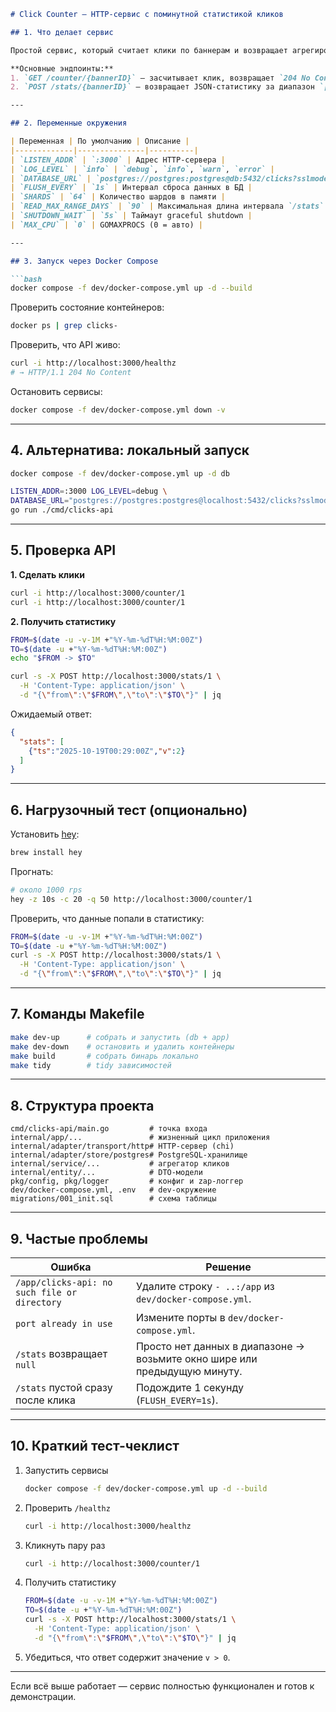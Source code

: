 ````markdown
# Click Counter — HTTP-сервис с поминутной статистикой кликов

## 1. Что делает сервис

Простой сервис, который считает клики по баннерам и возвращает агрегированную статистику по минутам.

**Основные эндпоинты:**
1. `GET /counter/{bannerID}` — засчитывает клик, возвращает `204 No Content`.
2. `POST /stats/{bannerID}` — возвращает JSON-статистику за диапазон `[from, to)` (в UTC).

---

## 2. Переменные окружения

| Переменная | По умолчанию | Описание |
|-------------|---------------|----------|
| `LISTEN_ADDR` | `:3000` | Адрес HTTP-сервера |
| `LOG_LEVEL` | `info` | `debug`, `info`, `warn`, `error` |
| `DATABASE_URL` | `postgres://postgres:postgres@db:5432/clicks?sslmode=disable` | Подключение к PostgreSQL |
| `FLUSH_EVERY` | `1s` | Интервал сброса данных в БД |
| `SHARDS` | `64` | Количество шардов в памяти |
| `READ_MAX_RANGE_DAYS` | `90` | Максимальная длина интервала `/stats` |
| `SHUTDOWN_WAIT` | `5s` | Таймаут graceful shutdown |
| `MAX_CPU` | `0` | GOMAXPROCS (0 = авто) |

---

## 3. Запуск через Docker Compose

```bash
docker compose -f dev/docker-compose.yml up -d --build
````

Проверить состояние контейнеров:

```bash
docker ps | grep clicks-
```

Проверить, что API живо:

```bash
curl -i http://localhost:3000/healthz
# → HTTP/1.1 204 No Content
```

Остановить сервисы:

```bash
docker compose -f dev/docker-compose.yml down -v
```

---

## 4. Альтернатива: локальный запуск

```bash
docker compose -f dev/docker-compose.yml up -d db

LISTEN_ADDR=:3000 LOG_LEVEL=debug \
DATABASE_URL="postgres://postgres:postgres@localhost:5432/clicks?sslmode=disable" \
go run ./cmd/clicks-api
```

---

## 5. Проверка API

**1. Сделать клики**

```bash
curl -i http://localhost:3000/counter/1
curl -i http://localhost:3000/counter/1
```

**2. Получить статистику**

```bash
FROM=$(date -u -v-1M +"%Y-%m-%dT%H:%M:00Z")
TO=$(date -u +"%Y-%m-%dT%H:%M:00Z")
echo "$FROM -> $TO"

curl -s -X POST http://localhost:3000/stats/1 \
  -H 'Content-Type: application/json' \
  -d "{\"from\":\"$FROM\",\"to\":\"$TO\"}" | jq
```

Ожидаемый ответ:

```json
{
  "stats": [
    {"ts":"2025-10-19T00:29:00Z","v":2}
  ]
}
```

---

## 6. Нагрузочный тест (опционально)

Установить [hey](https://github.com/rakyll/hey):

```bash
brew install hey
```

Прогнать:

```bash
# около 1000 rps
hey -z 10s -c 20 -q 50 http://localhost:3000/counter/1
```

Проверить, что данные попали в статистику:

```bash
FROM=$(date -u -v-1M +"%Y-%m-%dT%H:%M:00Z")
TO=$(date -u +"%Y-%m-%dT%H:%M:00Z")
curl -s -X POST http://localhost:3000/stats/1 \
  -H 'Content-Type: application/json' \
  -d "{\"from\":\"$FROM\",\"to\":\"$TO\"}" | jq
```

---

## 7. Команды Makefile

```bash
make dev-up      # собрать и запустить (db + app)
make dev-down    # остановить и удалить контейнеры
make build       # собрать бинарь локально
make tidy        # tidy зависимостей
```

---

## 8. Структура проекта

```
cmd/clicks-api/main.go         # точка входа
internal/app/...               # жизненный цикл приложения
internal/adapter/transport/http# HTTP-сервер (chi)
internal/adapter/store/postgres# PostgreSQL-хранилище
internal/service/...           # агрегатор кликов
internal/entity/...            # DTO-модели
pkg/config, pkg/logger         # конфиг и zap-логгер
dev/docker-compose.yml, .env   # dev-окружение
migrations/001_init.sql        # схема таблицы
```

---

## 9. Частые проблемы

| Ошибка                                       | Решение                                                                   |
| -------------------------------------------- | ------------------------------------------------------------------------- |
| `/app/clicks-api: no such file or directory` | Удалите строку `- ..:/app` из `dev/docker-compose.yml`.                   |
| `port already in use`                        | Измените порты в `dev/docker-compose.yml`.                                |
| `/stats` возвращает `null`                   | Просто нет данных в диапазоне → возьмите окно шире или предыдущую минуту. |
| `/stats` пустой сразу после клика            | Подождите 1 секунду (`FLUSH_EVERY=1s`).                                   |

---

## 10. Краткий тест-чеклист

1. Запустить сервисы

   ```bash
   docker compose -f dev/docker-compose.yml up -d --build
   ```
2. Проверить `/healthz`

   ```bash
   curl -i http://localhost:3000/healthz
   ```
3. Кликнуть пару раз

   ```bash
   curl -i http://localhost:3000/counter/1
   ```
4. Получить статистику

   ```bash
   FROM=$(date -u -v-1M +"%Y-%m-%dT%H:%M:00Z")
   TO=$(date -u +"%Y-%m-%dT%H:%M:00Z")
   curl -s -X POST http://localhost:3000/stats/1 \
     -H 'Content-Type: application/json' \
     -d "{\"from\":\"$FROM\",\"to\":\"$TO\"}" | jq
   ```
5. Убедиться, что ответ содержит значение `v > 0`.

---

Если всё выше работает — сервис полностью функционален и готов к демонстрации.

```
```

